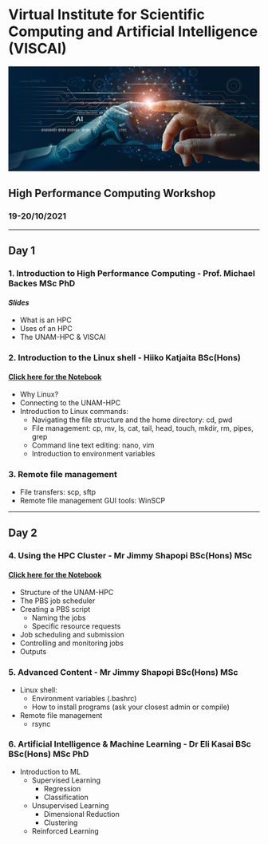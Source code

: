 # Virtual Institute for Scientific Computing and Artificial Intelligence (VISCAI)
<img src="ai.png" style="width:800px">

## High Performance Computing Workshop
### 19-20/10/2021

___________________________________________________________________________________


## Day 1

### 1. Introduction to High Performance Computing - Prof. Michael Backes MSc PhD 

#### <em href="#">Slides</em>

- What is an HPC
- Uses of an HPC
- The UNAM-HPC & VISCAI

### 2. Introduction to the Linux shell - Hiiko Katjaita BSc(Hons)

#### [Click here for the Notebook](Day1/Introduction_to_Linux.ipynb)

* Why Linux?
* Connecting to the UNAM-HPC
* Introduction to Linux commands:
    * Navigating the file structure and the home directory: cd, pwd
    * File management: cp, mv, ls, cat, tail, head, touch, mkdir, rm, pipes, grep
    * Command line text editing: nano, vim
    * Introduction to environment variables

### 3. Remote file management
* File transfers: scp, sftp
* Remote file management GUI tools: WinSCP
__________________________________________________________________



## Day 2

### 4. Using the HPC Cluster - Mr Jimmy Shapopi BSc(Hons) MSc

#### [Click here for the Notebook](Day2/HPC_PBS.ipynb)

* Structure of the UNAM-HPC
* The PBS job scheduler 
* Creating a PBS script
    * Naming the jobs
    * Specific resource requests
* Job scheduling and submission
* Controlling and monitoring jobs
* Outputs


### 5. Advanced Content - Mr Jimmy Shapopi BSc(Hons) MSc
* Linux shell:
    * Environment variables (.bashrc)
    * How to install programs (ask your closest admin or compile)
* Remote file management
    * rsync

### 6. Artificial Intelligence & Machine Learning - Dr Eli Kasai BSc BSc(Hons) MSc PhD
* Introduction to ML
    * Supervised Learning
        - Regression
        - Classification
    * Unsupervised Learning
        - Dimensional Reduction
        - Clustering
    * Reinforced Learning



